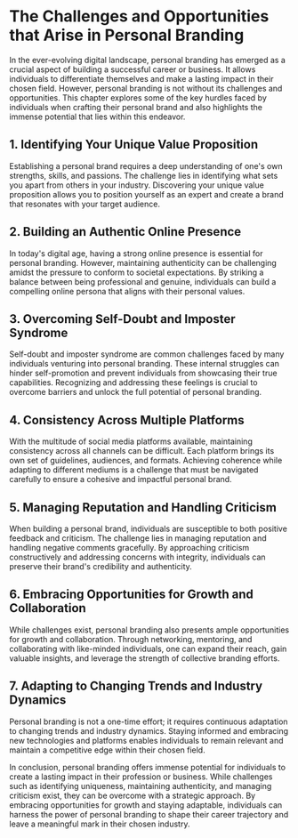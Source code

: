 The Challenges and Opportunities that Arise in Personal Branding
===========================================================================

In the ever-evolving digital landscape, personal branding has emerged as a crucial aspect of building a successful career or business. It allows individuals to differentiate themselves and make a lasting impact in their chosen field. However, personal branding is not without its challenges and opportunities. This chapter explores some of the key hurdles faced by individuals when crafting their personal brand and also highlights the immense potential that lies within this endeavor.

1\. Identifying Your Unique Value Proposition
--------------------------------------------

Establishing a personal brand requires a deep understanding of one's own strengths, skills, and passions. The challenge lies in identifying what sets you apart from others in your industry. Discovering your unique value proposition allows you to position yourself as an expert and create a brand that resonates with your target audience.

2\. Building an Authentic Online Presence
----------------------------------------

In today's digital age, having a strong online presence is essential for personal branding. However, maintaining authenticity can be challenging amidst the pressure to conform to societal expectations. By striking a balance between being professional and genuine, individuals can build a compelling online persona that aligns with their personal values.

3\. Overcoming Self-Doubt and Imposter Syndrome
----------------------------------------------

Self-doubt and imposter syndrome are common challenges faced by many individuals venturing into personal branding. These internal struggles can hinder self-promotion and prevent individuals from showcasing their true capabilities. Recognizing and addressing these feelings is crucial to overcome barriers and unlock the full potential of personal branding.

4\. Consistency Across Multiple Platforms
----------------------------------------

With the multitude of social media platforms available, maintaining consistency across all channels can be difficult. Each platform brings its own set of guidelines, audiences, and formats. Achieving coherence while adapting to different mediums is a challenge that must be navigated carefully to ensure a cohesive and impactful personal brand.

5\. Managing Reputation and Handling Criticism
---------------------------------------------

When building a personal brand, individuals are susceptible to both positive feedback and criticism. The challenge lies in managing reputation and handling negative comments gracefully. By approaching criticism constructively and addressing concerns with integrity, individuals can preserve their brand's credibility and authenticity.

6\. Embracing Opportunities for Growth and Collaboration
-------------------------------------------------------

While challenges exist, personal branding also presents ample opportunities for growth and collaboration. Through networking, mentoring, and collaborating with like-minded individuals, one can expand their reach, gain valuable insights, and leverage the strength of collective branding efforts.

7\. Adapting to Changing Trends and Industry Dynamics
----------------------------------------------------

Personal branding is not a one-time effort; it requires continuous adaptation to changing trends and industry dynamics. Staying informed and embracing new technologies and platforms enables individuals to remain relevant and maintain a competitive edge within their chosen field.

In conclusion, personal branding offers immense potential for individuals to create a lasting impact in their profession or business. While challenges such as identifying uniqueness, maintaining authenticity, and managing criticism exist, they can be overcome with a strategic approach. By embracing opportunities for growth and staying adaptable, individuals can harness the power of personal branding to shape their career trajectory and leave a meaningful mark in their chosen industry.
